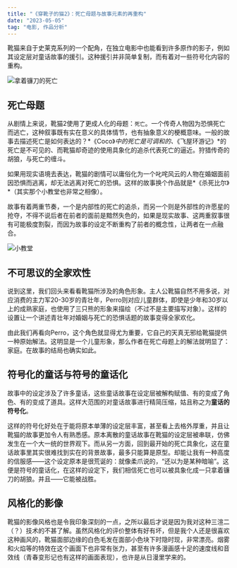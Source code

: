 ```yaml
---
title: "《穿靴子的猫2》：死亡母题与故事元素的再重构"
date: "2023-05-05"
tag: "电影, 作品分析"
---
```


靴猫来自于史莱克系列的一个配角，在独立电影中也能看到许多原作的影子，例如其设定层对童话故事的援引。这种援引并非简单复制，而有着对一些符号化内容的重构。

![拿着镰刀的死亡](https://img9.doubanio.com/view/photo/l/public/p2886008505.webp)

## 死亡母题

从剧情上来说，靴猫2使用了更成人化的母题：`死亡`。一个传奇人物因为恐惧死亡而逃亡，这种叙事既有实在意义的具体情节，也有抽象意义的梗概意味。一般的故事去描述死亡是如何表达的？*《Coco》*中的死亡是可调和的、*《飞屋环游记》*的死亡是不可见的、而靴猫却奇迹的使用具象化的追杀代表死亡的逼近。狩猎传奇的胡狼，与死亡的缠斗。

如果用现实语境去表达，靴猫的剧情可以庸俗化为一个叱咤风云的人物在婚姻面前因恐惧而逃离，却无法逃离对死亡的恐惧。这样的故事换个作品就是*《杀死比尔》*（其实那个小教堂也非常之相像）。

故事有着两重节奏，一个是内部性的死亡的追杀，而另一个则是外部性的许愿星的抢夺，不得不说后者在前者的面前是黯然失色的，如果是现实故事、这两重叙事很有可能极度割裂，而因为故事的设定不断重构了前者的概念性，让两者在一点融合。

![小教堂](https://img9.doubanio.com/view/photo/l/public/p2891371136.webp)

## 不可思议的全家欢性

说到这里，我们回头来看看靴猫所涉及的角色形象。主人公靴猫自然不用多说，对应消费的主力军20-30岁的青壮年，Perro则对应儿童群体，即使是少年和30岁以上的成熟家庭，也使用了三只熊的形象来描绘（不过不是主要描写对象）。这样的设置让一个讲述青壮年对婚姻与死亡的恐惧话题的故事变得全家欢化。

由此我们再看向Perro，这个角色就显得尤为重要，它自己的天真无邪给靴猫提供一种原始解法。这明显是一个儿童形象，那么作者在死亡母题上的解法就明显了：家庭。在故事的结局也确实如此。

## 符号化的童话与符号的童话化

故事中的设定涉及了许多童话，这些童话故事在设定层被解构赋值、有的变成了角色、有的变成了道具。这样大范围的对童话故事进行精简压缩，姑且称之为**童话的符号化**。

这样的符号化好处在于能将原本单薄的设定层丰富，甚至看上去格外厚重，并且让靴猫的故事更加令人有熟悉感。原本离散的童话故事在靴猫的设定层被串联，仿佛发生在一个大一统的世界观下。而从另一方面，回到最开始的死亡具象化，这在童话故事里其实很难找到实在的背景故事，最多只能算是原型。却能让我有一种高度的信服感——这个设定原本是很荒诞的：就像柔爪说的，“还以为是某种暗喻”。这便是符号的童话化，在这样的设定下，我们相信死亡也可以被具象化成一只拿着镰刀的胡狼。并且——它能被战胜。

## 风格化的影像

靴猫的影像风格也是令我印象深刻的一点，之所以最后才说是因为我对这种三渲二（？）技术的不甚了解。虽然风格化的评价整体有好有坏，但是我个人还是很喜欢这种画风的，靴猫面部边缘的白色毛发在面部小色块下时隐时现，非常漂亮。烟雾和火焰等的特效在这个画面下也非常有张力，甚至有许多漫画感十足的速度线和音效线（青春变形记也有这样的画面表现），也许是从日漫里学来的。

